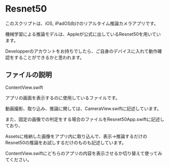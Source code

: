 # Resnet50

このスクリプトは、iOS, iPadOS向けのリアルタイム推論カメラアプリです。

機械学習による推論モデルは、Appleが公式に出しているResnet50を用いています。

Developperのアカウントをお持ちでしたら、ご自身のデバイスに入れて動作確認をすることができるかと思われます。

## ファイルの説明

ContentView.swift

アプリの画面を表示するのに使用しているファイルです。

動画撮影、取り込み、推論に関しては、CameraView.swiftに記述しています。

また、固定の画像での判定をする場合のファイルをResnet50App.swiftに記述しており、

Assetsに格納した画像をアプリ内に取り込んで、表示→推論するだけのResnet50の推論をお試しするだけのものも記述しています。

ContentView.swiftにどちらのアプリの内容を表示させるか切り替えて使ってみてください。

